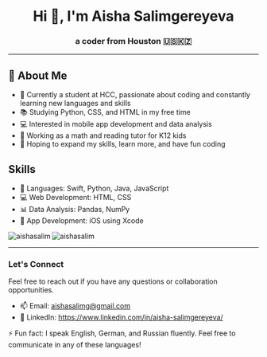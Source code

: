 <h1 align="center">Hi 👋, I'm Aisha Salimgereyeva</h1>
<h3 align="center">a coder from Houston 🇺🇸🇰🇿</h3>


-------
    
## 🧐 About Me
  
- 🌱 Currently a student at HCC, passionate about coding and constantly learning new languages and skills
- 📚 Studying Python, CSS, and HTML in my free time
- 💻 Interested in mobile app development and data analysis
- 🔭 Working as a math and reading tutor for K12 kids
- 👯 Hoping to expand my skills, learn more, and have fun coding
  
## Skills
  
- 🚀 Languages: Swift, Python, Java, JavaScript 
- 💻 Web Development: HTML, CSS
- 📊 Data Analysis: Pandas, NumPy
- 📲 App Development: iOS using Xcode

<p><img align="left" src="https://github-readme-stats.vercel.app/api/top-langs?username=aishasalim&show_icons=true&locale=en&layout=compact" alt="aishasalim" /></p>

<p><img align="center" src="https://github-readme-streak-stats.herokuapp.com/?user=aishasalim&" alt="aishasalim" /></p>


----------

### Let's Connect
  
Feel free to reach out if you have any questions or collaboration opportunities.
  
- 📫 Email: aishasalimg@gmail.com
- 💼 LinkedIn: https://www.linkedin.com/in/aisha-salimgereyeva/
  
⚡ Fun fact: I speak English, German, and Russian fluently. Feel free to communicate in any of these languages!
